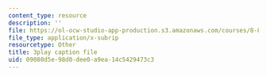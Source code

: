 ```yaml
---
content_type: resource
description: ''
file: https://ol-ocw-studio-app-production.s3.amazonaws.com/courses/8-851-effective-field-theory-spring-2013/09080d5e98d0dee0a9ea14c5429473c3_KwtuwXp16cY.srt
file_type: application/x-subrip
resourcetype: Other
title: 3play caption file
uid: 09080d5e-98d0-dee0-a9ea-14c5429473c3
---
```


